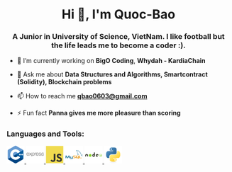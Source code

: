<h1 align="center">Hi 👋, I'm Quoc-Bao</h1>
<h3 align="center">A Junior in University of Science, VietNam. I like football but the life leads me to become a coder :).</h3>

- 🔭 I’m currently working on **BigO Coding**, **Whydah - KardiaChain**

<!--- 👯 I’m looking to collaborate on **an Blockchain project**-->

<!---- 🤝 I’m looking for help with **an Blockchain project**-->

- 💬 Ask me about **Data Structures and Algorithms, Smartcontract (Solidity), Blockchain problems**

- 📫 How to reach me **qbao0603@gmail.com**

- ⚡ Fun fact **Panna gives me more pleasure than scoring**


<h3 align="left">Languages and Tools:</h3>
<p align="left"> <a href="https://www.w3schools.com/cpp/" target="_blank"> <img src="https://raw.githubusercontent.com/devicons/devicon/master/icons/cplusplus/cplusplus-original.svg" alt="cplusplus" width="40" height="40"/> </a> <a href="https://expressjs.com" target="_blank"> <img src="https://raw.githubusercontent.com/devicons/devicon/master/icons/express/express-original-wordmark.svg" alt="express" width="40" height="40"/> </a> <a href="https://developer.mozilla.org/en-US/docs/Web/JavaScript" target="_blank"> <img src="https://raw.githubusercontent.com/devicons/devicon/master/icons/javascript/javascript-original.svg" alt="javascript" width="40" height="40"/> </a> <a href="https://www.mysql.com/" target="_blank"> <img src="https://raw.githubusercontent.com/devicons/devicon/master/icons/mysql/mysql-original-wordmark.svg" alt="mysql" width="40" height="40"/> </a> <a href="https://nodejs.org" target="_blank"> <img src="https://raw.githubusercontent.com/devicons/devicon/master/icons/nodejs/nodejs-original-wordmark.svg" alt="nodejs" width="40" height="40"/> </a> <a href="https://www.python.org" target="_blank"> <img src="https://raw.githubusercontent.com/devicons/devicon/master/icons/python/python-original.svg" alt="python" width="40" height="40"/> </a> </p>

